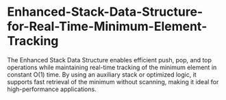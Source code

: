 # Enhanced-Stack-Data-Structure-for-Real-Time-Minimum-Element-Tracking
The Enhanced Stack Data Structure enables efficient push, pop, and top operations while maintaining real-time tracking of the minimum element in constant O(1) time. By using an auxiliary stack or optimized logic, it supports fast retrieval of the minimum without scanning, making it ideal for high-performance applications.
